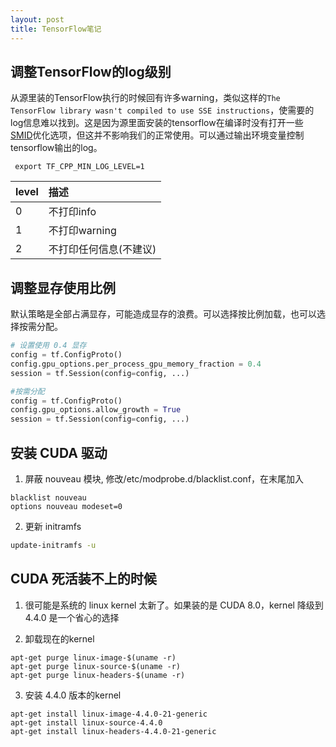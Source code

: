 ```yaml
---
layout: post
title: TensorFlow笔记
---
```


## 调整TensorFlow的log级别

从源里装的TensorFlow执行的时候回有许多warning，类似这样的`The TensorFlow library wasn't compiled to use SSE instructions`，使需要的log信息难以找到。这是因为源里面安装的tensorflow在编译时没有打开一些[SMID][SIMD]优化选项，但这并不影响我们的正常使用。可以通过输出环境变量控制tensorflow输出的log。

```
 export TF_CPP_MIN_LOG_LEVEL=1
```

| level | 描述           |
| :---- | :----------- |
| 0     | 不打印info      |
| 1     | 不打印warning   |
| 2     | 不打印任何信息(不建议) |

## 调整显存使用比例

默认策略是全部占满显存，可能造成显存的浪费。可以选择按比例加载，也可以选择按需分配。

```python
# 设置使用 0.4 显存
config = tf.ConfigProto()
config.gpu_options.per_process_gpu_memory_fraction = 0.4
session = tf.Session(config=config, ...)

#按需分配
config = tf.ConfigProto()
config.gpu_options.allow_growth = True
session = tf.Session(config=config, ...) 
```
[SIMD]:https://zh.wikipedia.org/wiki/%E5%8D%95%E6%8C%87%E4%BB%A4%E6%B5%81%E5%A4%9A%E6%95%B0%E6%8D%AE%E6%B5%81

## 安装 CUDA 驱动

1. 屏蔽 nouveau 模块, 修改/etc/modprobe.d/blacklist.conf，在末尾加入
```
blacklist nouveau
options nouveau modeset=0
```

2. 更新 initramfs
```bash
update-initramfs -u
```

## CUDA 死活装不上的时候

1. 很可能是系统的 linux kernel 太新了。如果装的是 CUDA 8.0，kernel 降级到 4.4.0 是一个省心的选择  

2. 卸载现在的kernel 
```
apt-get purge linux-image-$(uname -r)
apt-get purge linux-source-$(uname -r)
apt-get purge linux-headers-$(uname -r)
```

3. 安装 4.4.0 版本的kernel
```
apt-get install linux-image-4.4.0-21-generic
apt-get install linux-source-4.4.0
apt-get install linux-headers-4.4.0-21-generic
```
